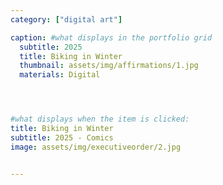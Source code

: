 ```yaml
---
category: ["digital art"]

caption: #what displays in the portfolio grid
  subtitle: 2025
  title: Biking in Winter
  thumbnail: assets/img/affirmations/1.jpg
  materials: Digital




#what displays when the item is clicked:
title: Biking in Winter
subtitle: 2025 - Comics
image: assets/img/executiveorder/2.jpg


---
```

<div class="row padded">
 <div class="col-md-6 col-sm-6">
     <img class="img-fluid d-block mx-auto" src="assets/img/affirmations/1.jpg" alt=""/>
  </div>
   <div class="col-md-6 col-sm-6">
     <img class="img-fluid d-block mx-auto" src="assets/img/affirmations/2.jpg" alt=""/>
  </div>
   <div class="col-md-6 col-sm-6">
     <img class="img-fluid d-block mx-auto" src="assets/img/affirmations/3.jpg" alt=""/>
  </div>
     <div class="col-md-6 col-sm-6">
     <img class="img-fluid d-block mx-auto" src="assets/img/affirmations/4.jpg" alt=""/>
  </div>
   <div class="col-md-6 col-sm-6">
     <img class="img-fluid d-block mx-auto" src="assets/img/affirmations/5.jpg" alt=""/>
  </div>
     <div class="col-md-6 col-sm-6">
     <img class="img-fluid d-block mx-auto" src="assets/img/affirmations/6.jpg" alt=""/>
  </div>
  <div class="col-md-6 col-sm-6">
     <img class="img-fluid d-block mx-auto" src="assets/img/affirmations/7.jpg" alt=""/>
  </div>
  <div class="col-md-6 col-sm-6 ">
     <img class="img-fluid d-block mx-auto" src="assets/img/affirmations/8.jpg" alt=""/>
  </div>
</div>
